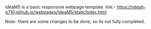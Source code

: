 IdeaM5 is a basic responsive webpage template.
link:- https://nitesh-g710.github.io/webpages/IdeaM5/staticIndex.html

Note- there are some changes to be done, so its not fully completed.

